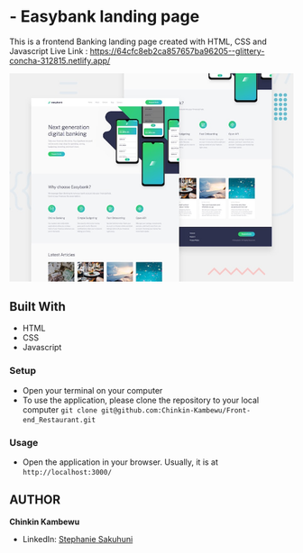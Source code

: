 #  - Easybank landing page

This is a frontend Banking landing page  created with HTML, CSS and Javascript
Live Link : https://64cfc8eb2ca857657ba96205--glittery-concha-312815.netlify.app/

![Design preview for the Easybank landing page coding challenge](./design/desktop-preview.jpg)




## Built With

- HTML
- CSS
- Javascript

### Setup
- Open your terminal on your computer
- To use the application, please clone the repository to your local computer `git clone git@github.com:Chinkin-Kambewu/Front-end_Restaurant.git` 


### Usage
- Open the application in your browser. Usually, it is at `http://localhost:3000/`


## AUTHOR
**Chinkin Kambewu**

- LinkedIn: [Stephanie Sakuhuni](https://www.linkedin.com/in/chinkin-kambewu/) 




